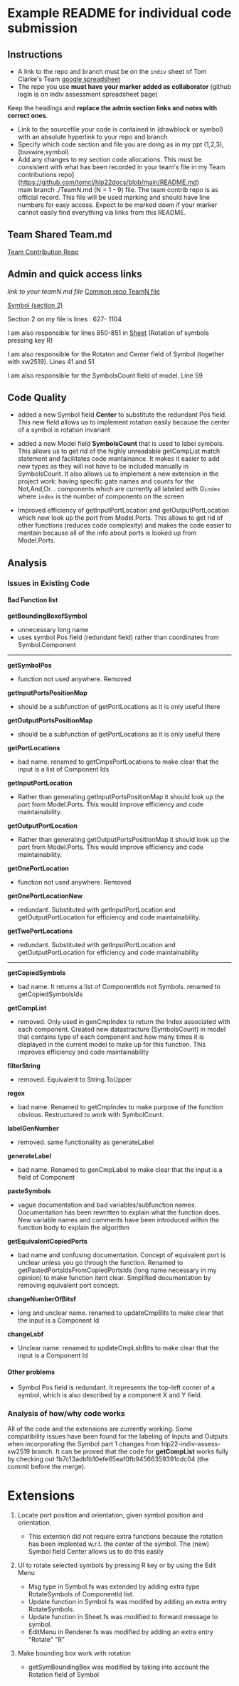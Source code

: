 # Example README for individual code submission

## Instructions


* A link to the repo and branch must be on the `indiv` sheet of Tom Clarke's Team [google spreadsheet](https://docs.google.com/spreadsheets/d/1prQ5usnpu36FgtbsMO8j6_mwbdd34haSMOQKN2OkLBA/edit?usp=sharing)
* The repo you use **must have your marker added as collaborator** (github login is on indiv assessment spreadsheet page)

Keep the headings and **replace the admin section links and notes with correct ones**.
* Link to the sourcefile your code is contained in (drawblock or symbol) with an absolute hyperlink 
to your repo and branch
* Specify which code section and file you are doing as in my ppt (1,2,3), (buswire,symbol)
* Add any changes to my section code allocations. This must be consistent with what has been 
recorded in your team's file in my Team contributions repo](https://github.com/tomcl/hlp22docs/blob/main/README.md)  
main branch ./TeamN.md (N = 1 - 9) file. The team contrib repo is as official record. This file will be 
used marking and should have line numbers for easy access. Expect to be marked down if your marker
cannot easily find everything via links from this README.

## Team Shared Team.md

[Team Contribution Repo](https://github.com/xw2519/HLP-Project-2022-Team-8.git)


## Admin and quick access links

*link to your teamN.md file*
[Common repo TeamN file](https://github.com/xw2519/hlp22docs/blob/main/Team8.md)

[Symbol (section 2)](src/Renderer/DrawBlock/Symbol.fs)

Section 2 on my file is lines : 627- 1104

I am also responsible for lines 850-851 in [Sheet](src/Renderer/DrawBlock/Sheet.fs) (Rotation of symbols pressing key R)

I am also responsible for the Rotaton and Center field of Symbol (together with xw2519). Lines 41 and 51

I am also responsible for the SymbolsCount field of model. Line 59


## Code Quality


- added a new Symbol field **Center** to substitute the redundant Pos field. This new field allows us to implement rotation easily because the center of a symbol is rotation invariant

- added a new Model field **SymbolsCount** that is used to label symbols. This allows us to get rid of the highly unreadable getCompList match statement and facilitates code mantainance. It makes it easier to add new types as they will not have to be included manually in SymbolsCount. It also allows us to implement a new extension in the project work: having specific gate names and counts for the Not,And,Or... components which are currently all labeled with G`index` where `index` is the number of components on the screen
  
- Improved efficiency of getInputPortLocation and getOutputPortLocation which now look up the port from Model.Ports. This allows to get rid of other functions (reduces code complexity) and makes the code easier to mantain because all of the info about ports is looked up from Model.Ports.



## Analysis

### Issues in Existing Code

#### Bad Function list

**getBoundingBoxofSymbol**
- unnecessary long name
- uses symbol Pos field (redundant field) rather than coordinates from Symbol.Component

-------------------------------------------------------------------------------------
**getSymbolPos**
- function not used anywhere. Removed

**getInputPortsPositionMap**
- should be a subfunction of getPortLocations as it is only useful there

**getOutputPortsPositionMap**
- should be a subfunction of getPortLocations as it is only useful there

**getPortLocations**
- bad name. renamed to getCmpsPortLocations to make clear that the input is a list of Component Ids

**getInputPortLocation**
- Rather than generating getInputPortsPositionMap it should look up the port from Model.Ports. This would improve efficiency and code maintainability.

**getOutputPortLocation**
- Rather than generating getOutputPortsPositionMap it should look up the port from Model.Ports. This would improve efficiency and code maintainability.

**getOnePortLocation**
- function not used anywhere. Removed

**getOnePortLocationNew**
- redundant. Substituted with getInputPortLocation and getOutputPortLocation for efficiency and code maintainability.

**getTwoPortLocations**
- redundant. Substituted with getInputPortLocation and getOutputPortLocation for efficiency and code maintainability

---------------------------------------------------------------------------------

**getCopiedSymbols**
- bad name. It returns a list of ComponentIds not Symbols. renamed to getCopiedSymbolsIds

**getCompList**
- removed. Only used in genCmpIndex to return the Index associated 
with each component. Created new datastracture (SymbolsCount) in model that contains type of each component and how many
times it is displayed in the current model to make up for this function. This improves efficiency and code maintainability

**filterString**
- removed. Equivalent to String.ToUpper

**regex**
- bad name. Renamed to getCmpIndex to make purpose of the function obvious. Restructured to work with SymbolCount.

**labelGenNumber**
- removed. same functionality as generateLabel

**generateLabel**
- bad name. Renamed to genCmpLabel to make clear that the input is a field of Component

**pasteSymbols**
- vague documentation and bad variables/subfunction names. Documentation has been rewritten to explain what the function does. New variable names and comments have been introduced within the function body to explain the algorithm

**getEquivalentCopiedPorts**
- bad name and confusing documentation. Concept of equivalent port is unclear unless you go through the function. Renamed to getPastedPortsIdsFromCopiedPortsIds (long name necessary in my opinion) to make function itent clear. Simplified documentation by removing equivalent port concept.

**changeNumberOfBitsf**
- long and unclear name. renamed to updateCmpBits to make clear that the input is a Component Id
  
**changeLsbf**
- Unclear name. renamed to updateCmpLsbBits to make clear that the input is a Component Id


#### Other problems

- Symbol Pos field is redundant. It represents the top-left corner of a symbol, which is also described by a component X and Y field.


### Analysis of how/why code works

All of the code and the extensions are currently working. Some compatibility issues have been found for the labeling of Inputs and Outputs when incorporating the Symbol part 1 changes from hlp22-indiv-assess-xw2519 branch. It can be proved that the code for **getCompList** works fully by checking out 1b7c13adb1b10efe65eaf0fb94566359391cdc04 (the commit before the merge).

# Extensions

1. Locate port position and orientation, given symbol position and orientation.
    - This extention did not require extra functions because the rotation has been implented w.r.t. the center of the symbol. The (new) Symbol field Center allows us to do this easily

2. UI to rotate selected symbols by pressing R key or by using the Edit Menu
    - Msg type in Symbol.fs was extended by adding extra type RotateSymbols of ComponentId list. 
    - Update function in Symbol.fs was modifed by adding an extra entry RotateSymbols. 
    - Update function in Sheet.fs was modified to forward message to symbol. 
    - EditMenu in Renderer.fs was modified by adding an extra entry "Rotate" "R"

3. Make bounding box work with rotation
   - getSymBoundingBox was modified by taking into account the Rotation field of Symbol 